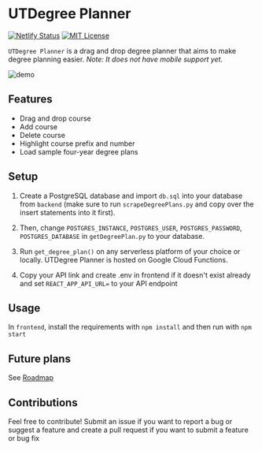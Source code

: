 

# UTDegree Planner
[![Netlify Status](https://api.netlify.com/api/v1/badges/fc0260e2-01ec-44fe-b75f-baec10d3f22d/deploy-status)](https://app.netlify.com/sites/utdegreeplanner/deploys) [![MIT License](https://img.shields.io/dub/l/vibe-d.svg)](https://github.com/nitinankad/utdegree-planner/blob/master/LICENSE)

```UTDegree Planner``` is a drag and drop degree planner that aims to make degree planning easier. _Note: It does not have mobile support yet._

![demo](https://user-images.githubusercontent.com/46038298/71609985-a728c100-2b52-11ea-90c9-3cb18ced9541.gif)

## Features
- Drag and drop course
- Add course
- Delete course
- Highlight course prefix and number
- Load sample four-year degree plans

## Setup
1. Create a PostgreSQL database and import ```db.sql``` into your database from ```backend``` (make sure to run ```scrapeDegreePlans.py``` and copy over the insert statements into it first).

2. Then, change ```POSTGRES_INSTANCE```, ```POSTGRES_USER```, ```POSTGRES_PASSWORD```, ```POSTGRES_DATABASE``` in ```getDegreePlan.py``` to your database. 

3. Run ```get_degree_plan()``` on any serverless platform of your choice or locally. UTDegree Planner is hosted on Google Cloud Functions.

4. Copy your API link and create .env in frontend if it doesn't exist already and set ```REACT_APP_API_URL=``` to your API endpoint

## Usage
In ```frontend```, install the requirements with ```npm install``` and then run with ```npm start```

## Future plans
See [Roadmap](https://github.com/nitinankad/utdegree-planner/projects/1)

## Contributions
Feel free to contribute! Submit an issue if you want to report a bug or suggest a feature and create a pull request if you want to submit a feature or bug fix
